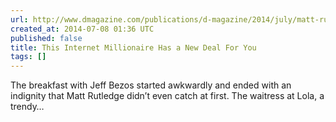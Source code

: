 ```yaml
---
url: http://www.dmagazine.com/publications/d-magazine/2014/july/matt-rutledge-woot-has-a-new-deal-mediocre-corporation?single=1&src=longreads
created_at: 2014-07-08 01:36 UTC
published: false
title: This Internet Millionaire Has a New Deal For You
tags: []
---
```


The breakfast with Jeff Bezos started awkwardly and ended with an indignity that Matt Rutledge didn’t even catch at first. The waitress at Lola, a trendy…
